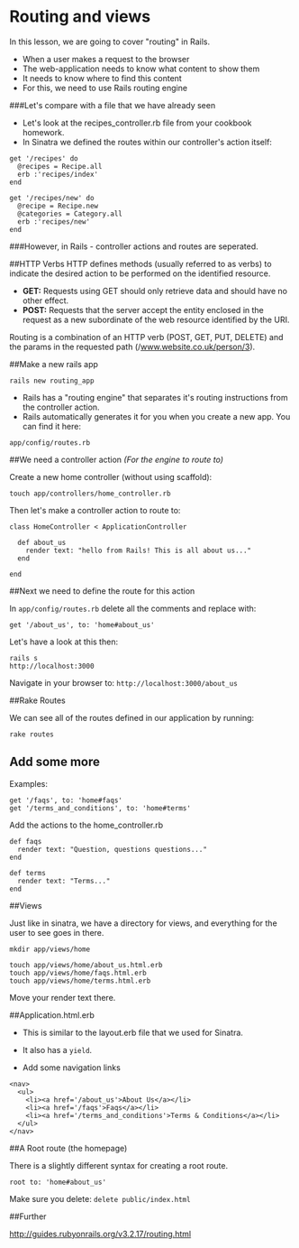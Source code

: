 # Routing and views 

In this lesson, we are going to cover "routing" in Rails.

- When a user makes a request to the browser
- The web-application needs to know what content to show them
- It needs to know where to find this content
- For this, we need to use Rails routing engine

###Let's compare with a file that we have already seen

- Let's look at the recipes_controller.rb file from your cookbook homework.
- In Sinatra we defined the routes within our controller's action itself:

```
get '/recipes' do
  @recipes = Recipe.all
  erb :'recipes/index'
end 

get '/recipes/new' do
  @recipe = Recipe.new
  @categories = Category.all
  erb :'recipes/new'
end
```
###However, in Rails - controller actions and routes are seperated.

##HTTP Verbs
HTTP defines methods (usually referred to as verbs) to indicate the desired action to be performed on the identified resource.

- **GET:** Requests using GET should only retrieve data and should have no other effect.
- **POST:** Requests that the server accept the entity enclosed in the request as a new subordinate of the web resource identified by the URI.

Routing is a combination of an HTTP verb (POST, GET, PUT, DELETE) and the params in the requested path (/www.website.co.uk/person/3).


##Make a new rails app

	rails new routing_app

- Rails has a "routing engine" that separates it's routing instructions from the controller action.
- Rails automatically generates it for you when you create a new app. You can find it here: 

```
app/config/routes.rb
```

##We need a controller action 
*(For the engine to route to)*

Create a new home controller (without using scaffold):

```
touch app/controllers/home_controller.rb
```

Then let's make a controller action to route to:

```
class HomeController < ApplicationController
  
  def about_us
    render text: "hello from Rails! This is all about us..."
  end
    
end
```

##Next we need to define the route for this action

In `app/config/routes.rb` delete all the comments and replace with:

```
get '/about_us', to: 'home#about_us'
```

Let's have a look at this then:

```
rails s
http://localhost:3000
```
Navigate in your browser to: `http://localhost:3000/about_us`
    
##Rake Routes

We can see all of the routes defined in our application by running:

```
rake routes
```
		
## Add some more   
Examples:

```
get '/faqs', to: 'home#faqs'
get '/terms_and_conditions', to: 'home#terms'
```

Add the actions to the home_controller.rb

```
def faqs
  render text: "Question, questions questions..."
end

def terms
  render text: "Terms..."
end
```

##Views

Just like in sinatra, we have a directory for views, and everything for the user to see goes in there.

```
mkdir app/views/home
  
touch app/views/home/about_us.html.erb
touch app/views/home/faqs.html.erb
touch app/views/home/terms.html.erb  
```  

Move your render text there.

##Application.html.erb

- This is similar to the layout.erb file that we used for Sinatra.
- It also has a `yield`.

- Add some navigation links

```
<nav>
  <ul>
    <li><a href='/about_us'>About Us</a></li>
    <li><a href='/faqs'>Faqs</a></li>
    <li><a href='/terms_and_conditions'>Terms & Conditions</a></li>
  </ul>
</nav>
```
    
##A Root route (the homepage)

There is a slightly different syntax for creating a root route.

```
root to: 'home#about_us'
```
Make sure you delete: `delete public/index.html`

##Further

http://guides.rubyonrails.org/v3.2.17/routing.html
